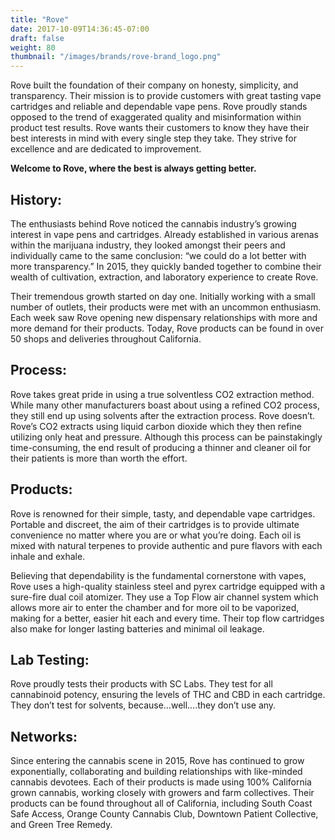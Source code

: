 ```yaml
---
title: "Rove"
date: 2017-10-09T14:36:45-07:00
draft: false
weight: 80
thumbnail: "/images/brands/rove-brand_logo.png"
---
```


Rove built the foundation of their company on honesty, simplicity, and transparency. Their mission is to provide customers with great tasting vape cartridges and reliable and dependable vape pens. Rove proudly stands opposed to the trend of exaggerated quality and misinformation within product test results. Rove wants their customers to know they have their best interests in mind with every single step they take. They strive for excellence and are dedicated to improvement.

**Welcome to Rove, where the best is always getting better.**

## History:

The enthusiasts behind Rove noticed the cannabis industry’s growing interest in vape pens and cartridges. Already established in various arenas within the marijuana industry, they looked amongst their peers and individually came to the same conclusion: “we could do a lot better with more transparency.” In 2015, they quickly banded together to combine their wealth of cultivation, extraction, and laboratory experience to create Rove.

Their tremendous growth started on day one. Initially working with a small number of outlets, their products were met with an uncommon enthusiasm. Each week saw Rove opening new dispensary relationships with more and more demand for their products. Today, Rove products can be found in over 50 shops and deliveries throughout California.

## Process:

Rove takes great pride in using a true solventless CO2 extraction method. While many other manufacturers boast about using a refined CO2 process, they still end up using solvents after the extraction process. Rove doesn’t. Rove’s CO2 extracts using liquid carbon dioxide which they then refine utilizing only heat and pressure. Although this process can be painstakingly time-consuming, the end result of producing a thinner and cleaner oil for their patients is more than worth the effort.

## Products:

Rove is renowned for their simple, tasty, and dependable vape cartridges. Portable and discreet, the aim of their cartridges is to provide ultimate convenience no matter where you are or what you’re doing. Each oil is mixed with natural terpenes to provide authentic and pure flavors with each inhale and exhale.

Believing that dependability is the fundamental cornerstone with vapes, Rove uses a high-quality stainless steel and pyrex cartridge equipped with a sure-fire dual coil atomizer. They use a Top Flow air channel system which allows more air to enter the chamber and for more oil to be vaporized, making for a better, easier hit each and every time. Their top flow cartridges also make for longer lasting batteries and minimal oil leakage.

## Lab Testing:

Rove proudly tests their products with SC Labs. They test for all cannabinoid potency, ensuring the levels of THC and CBD in each cartridge. They don’t test for solvents, because…well….they don’t use any.

## Networks:

Since entering the cannabis scene in 2015, Rove has continued to grow exponentially, collaborating and building relationships with like-minded cannabis devotees. Each of their products is made using 100% California grown cannabis, working closely with growers and farm collectives. Their products can be found throughout all of California, including South Coast Safe Access, Orange County Cannabis Club, Downtown Patient Collective, and Green Tree Remedy.
